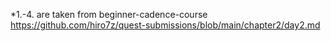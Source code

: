 *1.-4. are taken from beginner-cadence-course
https://github.com/hiro7z/quest-submissions/blob/main/chapter2/day2.md
